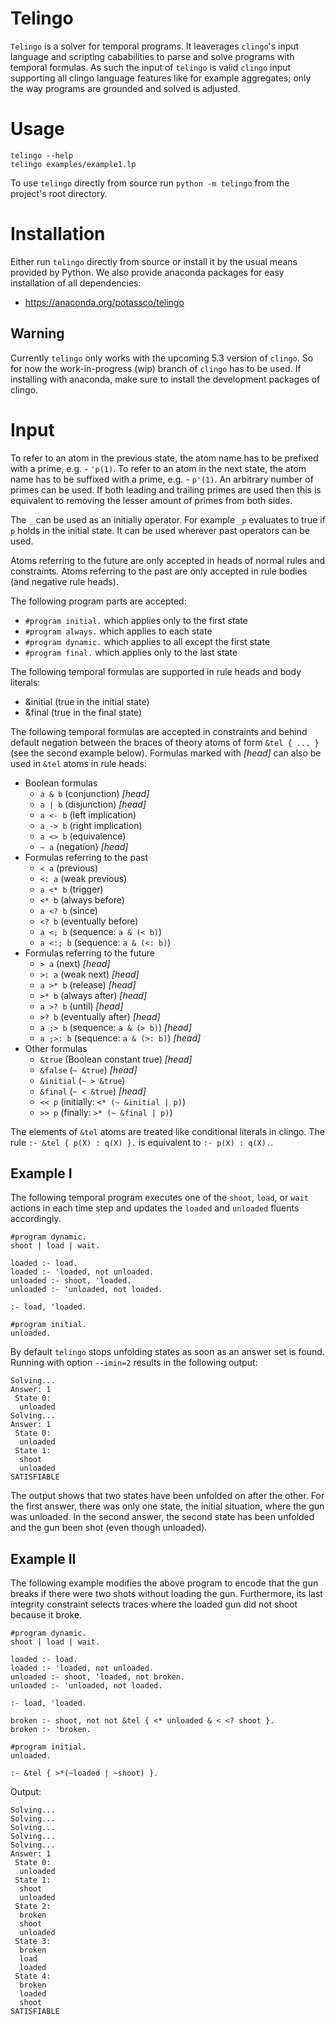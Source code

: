 # Telingo

`Telingo` is a solver for temporal programs. It leaverages `clingo`'s input
language and scripting cababilities to parse and solve programs with temporal
formulas. As such the input of `telingo` is valid `clingo` input supporting all
clingo language features like for example aggregates; only the way programs are
grounded and solved is adjusted.

# Usage

```
telingo --help
telingo examples/example1.lp
```

To use `telingo` directly from source run `python -m telingo` from the
project's root directory.

# Installation

Either run `telingo` directly from source or install it by the usual means
provided by Python.  We also provide anaconda packages for easy installation of
all dependencies:

- <https://anaconda.org/potassco/telingo>

## Warning

Currently `telingo` only works with the upcoming 5.3 version of `clingo`. So
for now the work-in-progress (wip) branch of `clingo` has to be used. If
installing with anaconda, make sure to install the development packages of
clingo.

# Input

To refer to an atom in the previous state, the atom name has to be prefixed
with a prime, e.g. - `'p(1)`. To refer to an atom in the next state, the atom
name has to be suffixed with a prime, e.g. - `p'(1)`. An arbitrary number of
primes can be used. If both leading and trailing primes are used then this is
equivalent to removing the lesser amount of primes from both sides.

The `_` can be used as an initially operator. For example `_p` evaluates to
true if `p` holds in the initial state. It can be used wherever past operators
can be used.

Atoms referring to the future are only accepted in heads of normal rules and
constraints. Atoms referring to the past are only accepted in rule bodies (and
negative rule heads).

The following program parts are accepted:

- `#program initial.` which applies only to the first state
- `#program always.` which applies to each state
- `#program dynamic.` which applies to all except the first state
- `#program final.` which applies only to the last state

The following temporal formulas are supported in rule heads and body literals:
- &initial (true in the initial state)
- &final (true in the final state)

The following temporal formulas are accepted in constraints and behind default
negation between the braces of theory atoms of form `&tel { ... }` (see the
second example below). Formulas marked with *[head]* can also be used in `&tel`
atoms in rule heads:

- Boolean formulas
  - `a & b` (conjunction) *[head]*
  - `a | b` (disjunction) *[head]*
  - `a <- b` (left implication)
  - `a -> b` (right implication)
  - `a <> b` (equivalence)
  - `~ a` (negation) *[head]*
- Formulas referring to the past
  - `< a` (previous)
  - `<: a` (weak previous)
  - `a <* b` (trigger)
  - `<* b` (always before)
  - `a <? b` (since)
  - `<? b` (eventually before)
  - `a <; b` (sequence: `a & (< b)`)
  - `a <:; b` (sequence: `a & (<: b)`)
- Formulas referring to the future
  - `> a` (next) *[head]*
  - `>: a` (weak next) *[head]*
  - `a >* b` (release) *[head]*
  - `>* b` (always after) *[head]*
  - `a >? b` (until) *[head]*
  - `>? b` (eventually after) *[head]*
  - `a ;> b` (sequence: `a & (> b)`) *[head]*
  - `a ;>: b` (sequence: `a & (>: b)`) *[head]*
- Other formulas
  - `&true` (Boolean constant true) *[head]*
  - `&false` (`~ &true`) *[head]*
  - `&initial` (`~ > &true`)
  - `&final` (`~ < &true`) *[head]*
  - `<< p` (initially: `<* (~ &initial | p)`)
  - `>> p` (finally: `>* (~ &final | p)`)

The elements of `&tel` atoms are treated like conditional literals in clingo.
The rule `:- &tel { p(X) : q(X) }.` is equivalent to `:- p(X) : q(X).`.

## Example I

The following temporal program executes one of the `shoot`, `load`, or `wait`
actions in each time step and updates the `loaded` and `unloaded` fluents
accordingly.

```
#program dynamic.
shoot | load | wait.

loaded :- load.
loaded :- 'loaded, not unloaded.
unloaded :- shoot, 'loaded.
unloaded :- 'unloaded, not loaded.

:- load, 'loaded.

#program initial.
unloaded.
```

By default `telingo` stops unfolding states as soon as an answer set is found.
Running with option `--imin=2` results in the following output:

```
Solving...
Answer: 1
 State 0:
  unloaded
Solving...
Answer: 1
 State 0:
  unloaded
 State 1:
  shoot
  unloaded
SATISFIABLE
```

The output shows that two states have been unfolded on after the other. For the
first answer, there was only one state, the initial situation, where the gun
was unloaded. In the second answer, the second state has been unfolded and the
gun been shot (even though unloaded).

## Example II

The following example modifies the above program to encode that the gun breaks
if there were two shots without loading the gun. Furthermore, its last
integrity constraint selects traces where the loaded gun did not shoot because
it broke.

```
#program dynamic.
shoot | load | wait.

loaded :- load.
loaded :- 'loaded, not unloaded.
unloaded :- shoot, 'loaded, not broken.
unloaded :- 'unloaded, not loaded.

:- load, 'loaded.

broken :- shoot, not not &tel { <* unloaded & < <? shoot }.
broken :- 'broken.

#program initial.
unloaded.

:- &tel { >*(~loaded | ~shoot) }.
```

Output:

```
Solving...
Solving...
Solving...
Solving...
Solving...
Answer: 1
 State 0:
  unloaded
 State 1:
  shoot
  unloaded
 State 2:
  broken
  shoot
  unloaded
 State 3:
  broken
  load
  loaded
 State 4:
  broken
  loaded
  shoot
SATISFIABLE
```
